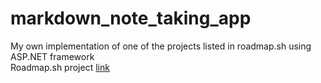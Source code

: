 # markdown_note_taking_app
My own implementation of one of the projects listed in roadmap.sh using ASP.NET framework  
Roadmap.sh project [link](https://roadmap.sh/projects/markdown-note-taking-app)  
